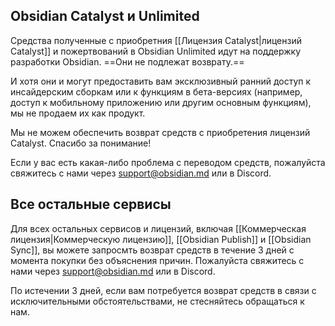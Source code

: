 ## Obsidian Catalyst и Unlimited

Средства полученные с приобретния [[Лицензия Catalyst|лицензий Catalyst]] и пожертвований в Obsidian Unlimited идут на поддержку разработки Obsidian. ==Они не подлежат возврату.==

И хотя они и могут предоставить вам эксклюзивный ранний доступ к инсайдерским сборкам или к функциям в бета-версиях (например, доступ к мобильному приложению или другим основным функциям), мы не продаем их как продукт.

Мы не можем обеспечить возврат средств с приобретения лицензий Catalyst. Спасибо за понимание!

Если у вас есть какая-либо проблема с переводом средств, пожалуйста свяжитесь с нами через support@obsidian.md или в Discord.

## Все остальные сервисы

Для всех остальных сервисов и лицензий, включая [[Коммерческая лицензия|Коммерческую лицензию]], [[Obsidian Publish]] и [[Obsidian Sync]], вы можете запросмть возврат средств в течение 3 дней с момента покупки без объяснения причин. Пожалуйста свяжитесь с нами через support@obsidian.md или в Discord.

По истечении 3 дней, если вам потребуется возврат средств в связи с исключительными обстоятельствами, не стесняйтесь обращаться к нам.